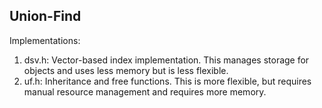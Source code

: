 ## Union-Find

Implementations:
  1. dsv.h: Vector-based index implementation. This manages storage for objects and uses less memory but is less flexible.
  2. uf.h:  Inheritance and free functions. This is more flexible, but requires manual resource management and requires more memory.
